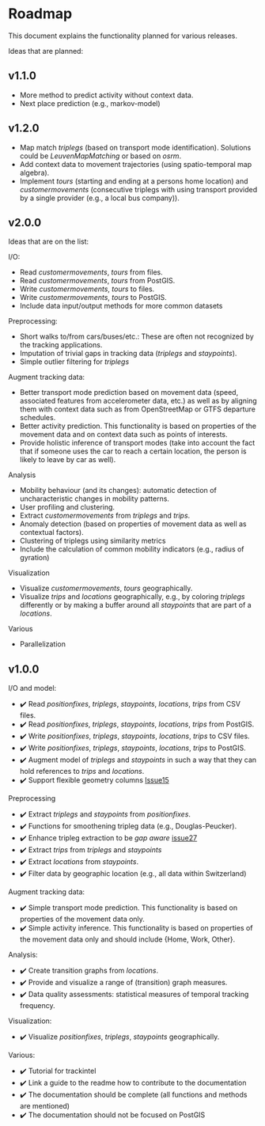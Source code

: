 # Roadmap

This document explains the functionality planned for various releases.

Ideas that are planned:
## v1.1.0


* More method to predict activity without context data.
* Next place prediction (e.g., markov-model)

## v1.2.0
* Map match *triplegs* (based on transport mode identification). Solutions could be *LeuvenMapMatching* or based on *osrm*.
* Add context data to movement trajectories (using spatio-temporal map algebra).
* Implement *tours* (starting and ending at a persons home location) and *customermovements* (consecutive triplegs with using transport provided by a single provider (e.g., a local bus company)).

## v2.0.0
Ideas that are on the list:

I/O:
* Read *customermovements*, *tours* from files.
* Read *customermovements*, *tours* from PostGIS.
* Write *customermovements*, *tours* to files.
* Write *customermovements*, *tours* to PostGIS.
* Include data input/output methods for more common datasets


Preprocessing:
* Short walks to/from cars/buses/etc.: These are often not recognized by the tracking applications.
* Imputation of trivial gaps in tracking data (*triplegs* and *staypoints*).
* Simple outlier filtering for *triplegs*

Augment tracking data:
* Better transport mode prediction based on movement data (speed, associated features from accelerometer data, etc.) as well as by aligning them with context data such as from OpenStreetMap or GTFS departure schedules. 
* Better activity prediction. This functionality is based on properties of the movement data and on context data such as points of interests.
* Provide holistic inference of transport modes (take into account the fact that if someone uses the car to reach a certain location, the person is likely to leave by car as well).

Analysis
* Mobility behaviour (and its changes): automatic detection of uncharacteristic changes in mobility patterns.
* User profiling and clustering.
* Extract *customermovements* from *triplegs* and *trips*.
* Anomaly detection (based on properties of movement data as well as contextual factors).
* Clustering of triplegs using similarity metrics
* Include the calculation of common mobility indicators (e.g., radius of gyration)

Visualization 
* Visualize *customermovements*, *tours* geographically.
* Visualize *trips* and *locations* geographically, e.g., by coloring *triplegs* differently or by making a buffer around all *staypoints* that are part of a *locations*.

Various
* Parallelization



## v1.0.0

I/O and model:
* :heavy_check_mark: Read *positionfixes*, *triplegs*, *staypoints*, *locations*, *trips* from CSV files.
* :heavy_check_mark: Read *positionfixes*, *triplegs*, *staypoints*, *locations*, *trips* from PostGIS.
* :heavy_check_mark: Write *positionfixes*, *triplegs*, *staypoints*, *locations*, *trips* to CSV files.
* :heavy_check_mark: Write *positionfixes*, *triplegs*, *staypoints*, *locations*, *trips* to PostGIS.
* :heavy_check_mark: Augment model of *triplegs* and *staypoints* in such a way that they can hold references to *trips* and *locations*.
* :heavy_check_mark: Support flexible geometry columns [Issue15](https://github.com/mie-lab/trackintel/issues/15)


Preprocessing
* :heavy_check_mark: Extract *triplegs* and *staypoints* from *positionfixes*.
* :heavy_check_mark: Functions for smoothening tripleg data (e.g., Douglas-Peucker).
* :heavy_check_mark: Enhance tripleg extraction to be _gap aware_ [issue27](https://github.com/mie-lab/trackintel/issues/27)
* :heavy_check_mark: Extract *trips* from *triplegs* and *staypoints*
* :heavy_check_mark: Extract *locations* from *staypoints*.
* :heavy_check_mark: Filter data by geographic location (e.g., all data within Switzerland)

Augment tracking data:
* :heavy_check_mark: Simple transport mode prediction. This functionality is based on properties of the movement data only.
* :heavy_check_mark: Simple activity inference. This functionality is based on properties of the movement data only and should include {Home, Work, Other}.

Analysis:
* :heavy_check_mark: Create transition graphs from *locations*.
* :heavy_check_mark: Provide and visualize a range of (transition) graph measures.
* :heavy_check_mark: Data quality assessments: statistical measures of temporal tracking frequency.

Visualization:
* :heavy_check_mark: Visualize *positionfixes*, *triplegs*, *staypoints* geographically.

Various:
* :heavy_check_mark: Tutorial for trackintel
* :heavy_check_mark: Link a guide to the readme how to contribute to the documentation
* :heavy_check_mark: The documentation should be complete (all functions and methods are mentioned)
* :heavy_check_mark: The documentation should not be focused on PostGIS 